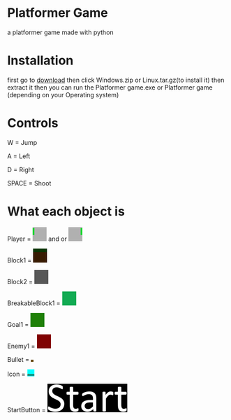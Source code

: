 # Platformer Game
 a platformer game made with python

# Installation

first go to [download](https://github.com/dark00shadow/Platformer-Game/releases/latest) then click Windows.zip or Linux.tar.gz(to install it) then extract it then you can run the Platformer game.exe or Platformer game (depending on your Operating system)

# Controls

W = Jump

A = Left

D = Right

SPACE = Shoot

# What each object is

Player = ![Player==left](https://github.com/dark00shadow/Platformer-Game/blob/master/Platformer%20Game/Textures/Player%3DLeft.png) and or ![Player==right](https://github.com/dark00shadow/Platformer-Game/blob/master/Platformer%20Game/Textures/Player%3DRight.png)

Block1 = ![Block1](https://github.com/dark00shadow/Platformer-Game/blob/master/Platformer%20Game/Textures/Grass.png)

Block2 = ![Block2](https://github.com/dark00shadow/Platformer-Game/blob/master/Platformer%20Game/Textures/Block2.png)

BreakableBlock1 = ![BreakableBlock1](https://github.com/dark00shadow/Platformer-Game/blob/master/Platformer%20Game/Textures/Breakable%20block.png)

Goal1 = ![Goal1](https://github.com/dark00shadow/Platformer-Game/blob/master/Platformer%20Game/Textures/Goal.png)

Enemy1 = ![Enemy1](https://github.com/dark00shadow/Platformer-Game/blob/master/Platformer%20Game/Textures/Enemy.png)

Bullet = ![Bullet](https://github.com/dark00shadow/Platformer-Game/blob/master/Platformer%20Game/Textures/Bullet.png)

Icon = ![Icon](https://github.com/dark00shadow/Platformer-Game/blob/master/Platformer%20Game/Textures/Icon.png)

StartButton = ![StartButton](https://github.com/dark00shadow/Platformer-Game/blob/master/Platformer%20Game/Textures/Start%20button.png)

